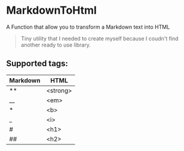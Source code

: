 # MarkdownToHtml
A Function that allow you to transform a Markdown text into HTML
> Tiny utility that I needed to create myself because I coudn't find another ready to use library.


## Supported tags:
| Markdown | HTML           |
| -------- | -------------- |
| **       | &lt;strong&gt; |
| __       | &lt;em&gt;     |
| *        | &lt;b&gt;      |
| _        | &lt;i&gt;      |
| #        | &lt;h1&gt;     |
| ##       | &lt;h2&gt;     |


